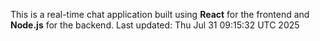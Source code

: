 This is a real-time chat application built using **React** for the frontend and **Node.js** for the backend.
Last updated: Thu Jul 31 09:15:32 UTC 2025
